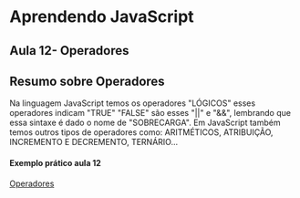 Aprendendo JavaScript
===================
Aula 12- Operadores
----------


Resumo sobre Operadores
-------------

Na linguagem JavaScript temos os operadores "LÓGICOS" esses operadores indicam "TRUE"  "FALSE" são esses "||" e "&&", lembrando que essa sintaxe é dado o nome de "SOBRECARGA". Em JavaScript também temos outros tipos de operadores como: ARITMÉTICOS, ATRIBUIÇÃO, INCREMENTO E DECREMENTO, TERNÁRIO...

#### Exemplo prático aula 12
[Operadores](https://codepen.io/JeffersonBraga/pen/WOOGYb) 
